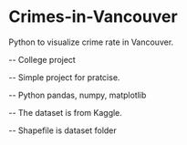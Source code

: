 # Crimes-in-Vancouver
Python to visualize crime rate in Vancouver.

-- College project

-- Simple project for pratcise.

-- Python pandas, numpy, matplotlib

-- The dataset is from Kaggle.

-- Shapefile is dataset folder
